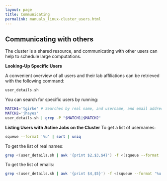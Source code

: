 ```yaml
---
layout: page
title: Communicating
permalink: manuals_linux-cluster_users.html
---
```


## Communicating with others

The cluster is a shared resource, and communicating with other users can help to schedule large computations.

__Looking-Up Specific Users__

A convenient overview of all users and their lab affiliations can be retrieved with the following command:

```bash
user_details.sh
```

You can search for specific users by running:

```bash
MATCH1='tgirke' # Searches by real name, and username, and email address and PI name
MATCH2='jhayes'
user_details.sh | grep -P "$MATCH1|$MATCH2"
```

__Listing Users with Active Jobs on the Cluster__
To get a list of usernames:

```bash
squeue --format '%u' | sort | uniq
```

To get the list of real names:

```bash
grep <(user_details.sh | awk '{print $2,$3,$4}') -f <(squeue --format '%u' --noheader | sort | uniq) | awk '{print $1,$2}'
```

To get the list of emails:

```bash
grep <(user_details.sh | awk '{print $4,$5}') -f <(squeue --format '%u' --noheader | sort | uniq) | awk '{print $2}'
```


